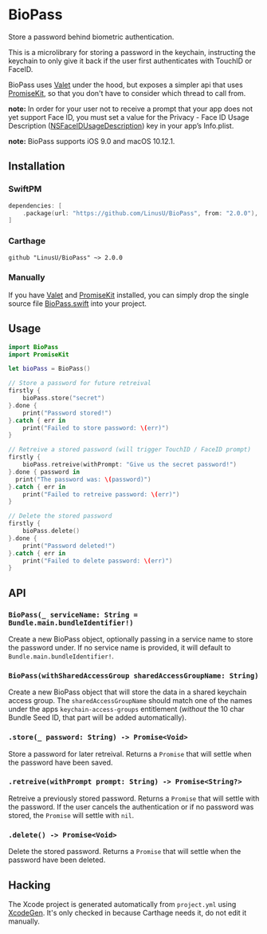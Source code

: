 # BioPass

Store a password behind biometric authentication.

This is a microlibrary for storing a password in the keychain, instructing the keychain to only give it back if the user first authenticates with TouchID or FaceID.

BioPass uses [Valet](https://github.com/square/Valet) under the hood, but exposes a simpler api that uses [PromiseKit](https://github.com/mxcl/PromiseKit), so that you don't have to consider which thread to call from.

**note:** In order for your user not to receive a prompt that your app does not yet support Face ID, you must set a value for the Privacy - Face ID Usage Description ([NSFaceIDUsageDescription](https://developer.apple.com/library/content/documentation/General/Reference/InfoPlistKeyReference/Articles/CocoaKeys.html#//apple_ref/doc/uid/TP40009251-SW75)) key in your app’s Info.plist.

**note:** BioPass supports iOS 9.0 and macOS 10.12.1.

## Installation

### SwiftPM

```swift
dependencies: [
    .package(url: "https://github.com/LinusU/BioPass", from: "2.0.0"),
]
```

### Carthage

```text
github "LinusU/BioPass" ~> 2.0.0
```

### Manually

If you have [Valet](https://github.com/square/Valet) and [PromiseKit](https://github.com/mxcl/PromiseKit) installed, you can simply drop the single source file [BioPass.swift](Sources/BioPass/BioPass.swift) into your project.

## Usage

```swift
import BioPass
import PromiseKit

let bioPass = BioPass()

// Store a password for future retreival
firstly {
    bioPass.store("secret")
}.done {
    print("Password stored!")
}.catch { err in
    print("Failed to store password: \(err)")
}

// Retreive a stored password (will trigger TouchID / FaceID prompt)
firstly {
    bioPass.retreive(withPrompt: "Give us the secret password!")
}.done { password in
  print("The password was: \(password)")
}.catch { err in
    print("Failed to retreive password: \(err)")
}

// Delete the stored password
firstly {
    bioPass.delete()
}.done {
    print("Password deleted!")
}.catch { err in
    print("Failed to delete password: \(err)")
}
```

## API

### `BioPass(_ serviceName: String = Bundle.main.bundleIdentifier!)`

Create a new BioPass object, optionally passing in a service name to store the password under. If no service name is provided, it will default to `Bundle.main.bundleIdentifier!`.

### `BioPass(withSharedAccessGroup sharedAccessGroupName: String)`

Create a new BioPass object that will store the data in a shared keychain access group. The `sharedAccessGroupName` should match one of the names under the apps `keychain-access-groups` entitlement (*without* the 10 char Bundle Seed ID, that part will be added automatically).

### `.store(_ password: String) -> Promise<Void>`

Store a password for later retreival. Returns a `Promise` that will settle when the password have been saved.

### `.retreive(withPrompt prompt: String) -> Promise<String?>`

Retreive a previously stored password. Returns a `Promise` that will settle with the password. If the user cancels the authentication or if no password was stored, the `Promise` will settle with `nil`.

### `.delete() -> Promise<Void>`

Delete the stored password. Returns a `Promise` that will settle when the password have been deleted.

## Hacking

The Xcode project is generated automatically from `project.yml` using [XcodeGen](https://github.com/yonaskolb/XcodeGen). It's only checked in because Carthage needs it, do not edit it manually.
